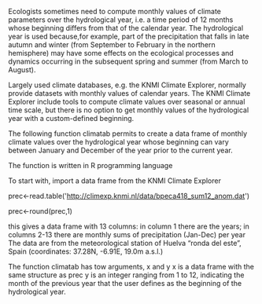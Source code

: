 Ecologists sometimes need to compute monthly values of climate parameters over the hydrological year, i.e. a time period of 12 months whose beginning differs from that of the calendar year.
The hydrological year is used because,for example, part of the precipitation that falls in late autumn and winter (from September to February in the northern hemisphere) may have some effects on the ecological processes and dynamics occurring in the subsequent spring and summer (from March to August).

Largely used climate databases, e.g. the KNMI Climate Explorer, normally provide datasets with monthly values of calendar years.
The KNMI Climate Explorer include tools to compute climate values over seasonal or annual time scale, but there is no option to get monthly values of the hydrological year with a custom-defined beginning.

The following function climatab permits to create a data frame of monthly climate values over the hydrological year whose beginning can vary between January and December of the year prior to the current year.

The function is written in R programming language

To start with, import a data frame from the KNMI Climate Explorer

prec<-read.table('http://climexp.knmi.nl/data/bpeca418_sum12_anom.dat')

prec<-round(prec,1)

this gives a data frame with 13 columns:
in column 1 there are the years; in columns 2-13 there are monthly sums of precipitation (Jan-Dec) per year
The data are from the meteorological station of Huelva “ronda del este”, Spain (coordinates: 37.28N, -6.91E, 19.0m a.s.l.) 

The function climatab has tow arguments, x and y
x is a data frame with the same structure as prec
y is an integer ranging from 1 to 12, indicating the month of the previous year that the user defines as the beginning of the hydrological year.
